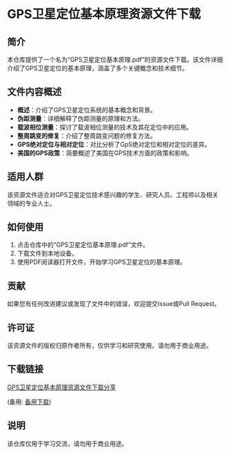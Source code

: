 # GPS卫星定位基本原理资源文件下载

## 简介

本仓库提供了一个名为“GPS卫星定位基本原理.pdf”的资源文件下载。该文件详细介绍了GPS卫星定位的基本原理，涵盖了多个关键概念和技术细节。

## 文件内容概述

- **概述**：介绍了GPS卫星定位系统的基本概念和背景。
- **伪距测量**：详细解释了伪距测量的原理和方法。
- **载波相位测量**：探讨了载波相位测量的技术及其在定位中的应用。
- **整周跳变的修复**：介绍了整周跳变问题的修复方法。
- **GPS绝对定位与相对定位**：对比分析了GpS绝对定位和相对定位的差异。
- **美国的GPS政策**：简要概述了美国在GPS技术方面的政策和影响。

## 适用人群

该资源文件适合对GPS卫星定位技术感兴趣的学生、研究人员、工程师以及相关领域的专业人士。

## 如何使用

1. 点击仓库中的“GPS卫星定位基本原理.pdf”文件。
2. 下载文件到本地设备。
3. 使用PDF阅读器打开文件，开始学习GPS卫星定位的基本原理。

## 贡献

如果您有任何改进建议或发现了文件中的错误，欢迎提交Issue或Pull Request。

## 许可证

该资源文件的版权归原作者所有，仅供学习和研究使用。请勿用于商业用途。

## 下载链接
[GPS卫星定位基本原理资源文件下载分享](https://pan.quark.cn/s/5c3ecf4d7218) 

(备用: [备用下载](https://pan.baidu.com/s/1do7iXYRGbJ4IGMtSEBAPqA?pwd=1234))

## 说明

该仓库仅用于学习交流，请勿用于商业用途。
